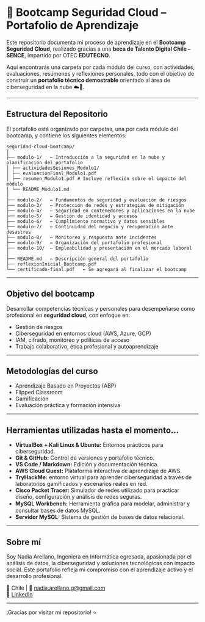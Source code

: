 
# 🚀 Bootcamp Seguridad Cloud – Portafolio de Aprendizaje

Este repositorio documenta mi proceso de aprendizaje en el **Bootcamp Seguridad Cloud**, realizado gracias a una **beca de Talento Digital Chile – SENCE**, impartido por OTEC **EDUTECNO**.

Aquí encontrarás una carpeta por cada módulo del curso, con actividades, evaluaciones, resúmenes y reflexiones personales, todo con el objetivo de construir un **portafolio técnico demostrable** orientado al área de ciberseguridad en la nube ☁️🔐.

---

## Estructura del Repositorio

El portafolio está organizado por carpetas, una por cada módulo del bootcamp, y contiene los siguientes elementos:
```
seguridad-cloud-bootcamp/
│
├── modulo-1/   ← Introducción a la seguridad en la nube y planificación del portafolio
│ ├── actividadesSesiones_Modulo1/
│ ├── evaluacionFinal_Modulo1.pdf
│ ├── resumen_Modulo1.pdf # Incluye reflexión sobre el impacto del módulo
│ └── README_Modulo1.md
│
├── modulo-2/   ← Fundamentos de seguridad y evaluación de riesgos
├── modulo-3/   ← Protección de redes y estrategias de mitigación
├── modulo-4/   ← Seguridad en contenedores y aplicaciones en la nube
├── modulo-5/   ← Gestión de identidad y accesos
├── modulo-6/   ← Cumplimiento normativo y datos sensibles
├── modulo-7/   ← Continuidad del negocio y recuperación ante desastres
├── modulo-8/   ← Monitoreo y respuesta ante incidentes
├── modulo-9/   ← Organización del portafolio profesional
├── modulo-10/  ← Empleabilidad y presentación en el mercado laboral
│
├── README.md   ← Descripción general del portafolio
├── reflexionInicial_Bootcamp.pdf
└── certificado-final.pdf   ← Se agregará al finalizar el bootcamp
```
---

## Objetivo del bootcamp

Desarrollar competencias técnicas y personales para desempeñarse como profesional en **seguridad cloud**, con enfoque en:
- Gestión de riesgos
- Ciberseguridad en entornos cloud (AWS, Azure, GCP)
- IAM, cifrado, monitoreo y políticas de acceso
- Trabajo colaborativo, ética profesional y autoaprendizaje

---

## Metodologías del curso

- Aprendizaje Basado en Proyectos (ABP)
- Flipped Classroom
- Gamificación
- Evaluación práctica y formación intensiva

---

## Herramientas utilizadas hasta el momento...
- **VirtualBox + Kali Linux & Ubuntu:** Entornos prácticos para ciberseguridad.
- **Git & GitHub:** Control de versiones y portafolio técnico.
- **VS Code / Markdown:** Edición y documentación técnica.
- **AWS Cloud Quest:** Plataforma interactiva de aprendizaje de AWS.
- **TryHackMe:** entorno virtual para aprender ciberseguridad a través de laboratorios gamificados y escenarios reales en red.
- **Cisco Packet Tracer:** Simulador de redes utilizado para practicar diseño, configuración y análisis de redes seguras.
- **MySQL Workbench:** Herramienta gráﬁca para modelar, administrar y consultar bases de datos MySQL.
- **Servidor MySQL:** Sistema de gestión de bases de datos relacional.
---

## Sobre mí

Soy Nadia Arellano, Ingeniera en Informática egresada, apasionada por el análisis de datos, la ciberseguridad  y soluciones tecnológicas con impacto social. Este portafolio refleja mi compromiso con el aprendizaje activo y el desarrollo profesional.

📍 Chile | 📧 nadia.arellano.g@gmail.com  
🔗 [LinkedIn](https://www.linkedin.com/in/nadia-aracelly-arellano-gonz%C3%A1lez-426aa721/)  

---

¡Gracias por visitar mi repositorio! ⭐
